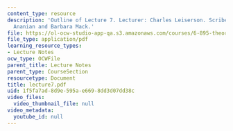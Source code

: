 ```yaml
---
content_type: resource
description: 'Outline of Lecture 7. Lecturer: Charles Leiserson. Scribe: C. Scott
  Ananian and Barbara Mack.'
file: https://ol-ocw-studio-app-qa.s3.amazonaws.com/courses/6-895-theory-of-parallel-systems-sma-5509-fall-2003/1f5fa7ad8d9e595ae6698dd3d07dd38c_lecture7.pdf
file_type: application/pdf
learning_resource_types:
- Lecture Notes
ocw_type: OCWFile
parent_title: Lecture Notes
parent_type: CourseSection
resourcetype: Document
title: lecture7.pdf
uid: 1f5fa7ad-8d9e-595a-e669-8dd3d07dd38c
video_files:
  video_thumbnail_file: null
video_metadata:
  youtube_id: null
---
```

